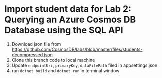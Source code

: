 # Import student data for Lab 2: Querying an Azure Cosmos DB Database using the SQL API

1. Download json file from https://github.com/CosmosDB/labs/blob/master/files/students-decompressed.json
2. Clone this branch code to local machine
3. Update `endpointUri`, `primaryKey`, `dataFilePath` filed in appsettings.json
4. run `dotnet build` and `dotnet run` in terminal window
